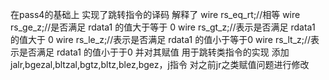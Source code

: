 在pass4的基础上
实现了跳转指令的译码
解释了 wire rs_eq_rt;//相等
    wire rs_ge_z;//是否满足 rdata1 的值大于等于 0
    wire rs_gt_z;//表示是否满足 rdata1 的值大于 0
    wire rs_le_z;//表示是否满足 rdata1 的值小于等于0
    wire rs_lt_z;//表示是否满足 rdata1 的值小于于0
  并对其赋值 用于跳转类指令的实现
添加jalr,bgezal,bltzal,bgtz,bltz,blez,bgez，j指令
对之前jr之类赋值问题进行修改
